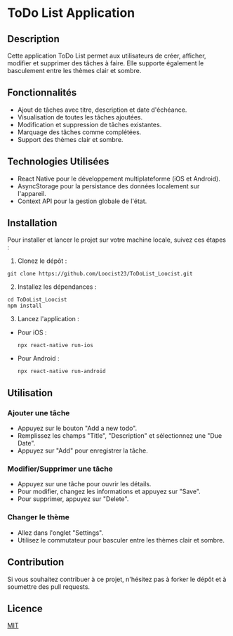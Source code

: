 # ToDo List Application

## Description

Cette application ToDo List permet aux utilisateurs de créer, afficher, modifier et supprimer des tâches à faire. Elle supporte également le basculement entre les thèmes clair et sombre.

## Fonctionnalités

- Ajout de tâches avec titre, description et date d'échéance.
- Visualisation de toutes les tâches ajoutées.
- Modification et suppression de tâches existantes.
- Marquage des tâches comme complétées.
- Support des thèmes clair et sombre.

## Technologies Utilisées

- React Native pour le développement multiplateforme (iOS et Android).
- AsyncStorage pour la persistance des données localement sur l'appareil.
- Context API pour la gestion globale de l'état.

## Installation

Pour installer et lancer le projet sur votre machine locale, suivez ces étapes :

1. Clonez le dépôt :

```
git clone https://github.com/Loocist23/ToDoList_Loocist.git
```

2. Installez les dépendances :

```
cd ToDoList_Loocist
npm install
```


3. Lancez l'application :
- Pour iOS :
  ```
  npx react-native run-ios
  ```
- Pour Android :
  ```
  npx react-native run-android
  ```

## Utilisation

### Ajouter une tâche

- Appuyez sur le bouton "Add a new todo".
- Remplissez les champs "Title", "Description" et sélectionnez une "Due Date".
- Appuyez sur "Add" pour enregistrer la tâche.

### Modifier/Supprimer une tâche

- Appuyez sur une tâche pour ouvrir les détails.
- Pour modifier, changez les informations et appuyez sur "Save".
- Pour supprimer, appuyez sur "Delete".

### Changer le thème

- Allez dans l'onglet "Settings".
- Utilisez le commutateur pour basculer entre les thèmes clair et sombre.

## Contribution

Si vous souhaitez contribuer à ce projet, n'hésitez pas à forker le dépôt et à soumettre des pull requests.

## Licence

[MIT](https://opensource.org/licenses/MIT)
